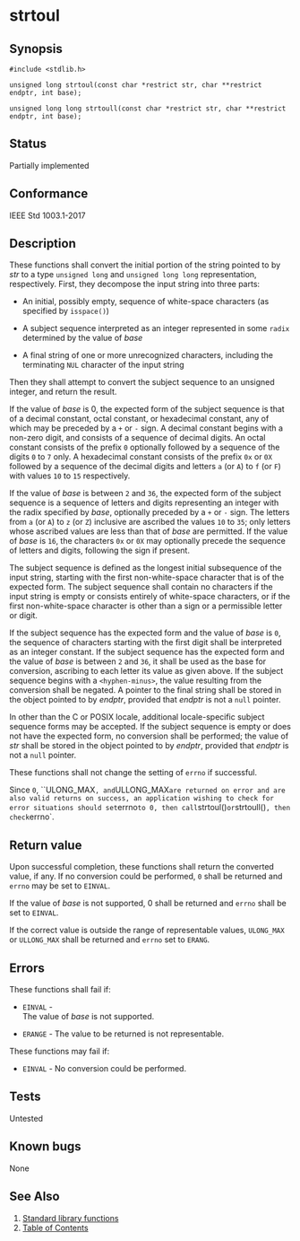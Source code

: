 # strtoul

## Synopsis

`#include <stdlib.h>`

`unsigned long strtoul(const char *restrict str, char **restrict endptr, int base);`

`unsigned long long strtoull(const char *restrict str, char **restrict endptr, int base);`

## Status

Partially implemented

## Conformance

IEEE Std 1003.1-2017

## Description

These functions shall convert the initial portion of the string pointed to by _str_ to a type `unsigned long` and
`unsigned long long` representation, respectively. First, they decompose the input string into three parts:

* An initial, possibly empty, sequence of white-space characters (as specified by `isspace()`)

* A subject sequence interpreted as an integer represented in some `radix` determined by the value of _base_

* A final string of one or more unrecognized characters, including the terminating `NUL` character of the input string

Then they shall attempt to convert the subject sequence to an unsigned integer, and return the result.

If the value of _base_ is 0, the expected form of the subject sequence is that of a decimal constant, octal constant, or
hexadecimal constant, any of which may be preceded by a `+` or `-` sign. A decimal constant begins with a
non-zero digit, and consists of a sequence of decimal digits. An octal constant consists of the prefix `0` optionally
followed by a sequence of the digits `0` to `7` only. A hexadecimal constant consists of the prefix `0x` or `0X`
followed by a sequence of the decimal digits and letters `a` (or `A`) to `f` (or `F`) with
values `10` to `15` respectively.

If the value of _base_ is between `2` and `36`, the expected form of the subject sequence is a sequence of letters and
digits representing an integer with the radix specified by _base_, optionally preceded by a `+` or `-` sign. The letters
from `a` (or `A`) to `z` (or `Z`) inclusive are ascribed the values `10` to `35`; only letters whose ascribed values are
less than that of _base_ are permitted. If the value of _base_ is `16`, the characters `0x` or `0X` may optionally
precede the sequence of letters and digits, following the sign if present.

The subject sequence is defined as the longest initial subsequence of the input string, starting with the first
non-white-space character that is of the expected form. The subject sequence shall contain no characters if the input
string is empty or consists entirely of white-space characters, or if the first non-white-space character is other than
a sign or a permissible letter or digit.

If the subject sequence has the expected form and the value of _base_ is `0`, the sequence of characters starting with
the first digit shall be interpreted as an integer constant. If the subject sequence has the expected form and the value
of _base_ is between `2` and `36`, it shall be used as the base for conversion, ascribing to each letter its value as
given above. If the subject sequence begins with a `<hyphen-minus>`, the value resulting from the conversion shall be
negated. A pointer to the final string shall be stored in the object pointed to by _endptr_, provided that _endptr_ is
not a `null` pointer.

In other than the C or POSIX locale, additional
locale-specific subject sequence forms may be accepted.
If the subject sequence is empty or does not have the expected form, no conversion shall be performed; the value of
 _str_ shall be stored in the object pointed to by _endptr_, provided that _endptr_ is not a `null` pointer.

These functions shall not change the setting of `errno` if successful.

Since `0`, ``ULONG_MAX`, and`ULLONG_MAX` are returned on error and are also valid returns on success, an application
wishing to check for error situations should set `errno` to 0, then call `strtoul()` or
`strtoull()`, then check`errno`.

## Return value

Upon successful completion, these functions shall return the converted value, if any. If no conversion could be
performed, `0` shall be returned and `errno` may be set to `EINVAL`.

If the value of _base_ is not supported, 0 shall be returned and `errno` shall be set to `EINVAL`.

If the correct value is outside the range of representable values, `ULONG_MAX` or `ULLONG_MAX` shall be returned and
`errno` set to `ERANG`.

## Errors

These functions shall fail if:

* `EINVAL` -  
The value of _base_ is not supported.

* `ERANGE` - The value to be returned is not representable.

These functions may fail if:

* `EINVAL` - No conversion could be performed.

## Tests

Untested

## Known bugs

None

## See Also

1. [Standard library functions](../functions.md)
2. [Table of Contents](../../../README.md)
